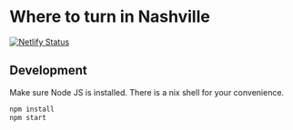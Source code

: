 # Where to turn in Nashville

[![Netlify Status](https://api.netlify.com/api/v1/badges/where-to-turn-nashville/deploy-status)](https://app.netlify.com/sites/where-to-turn-nashville/deploys)

## Development

Make sure Node JS is installed. There is a nix shell for your convenience.

```bash
npm install
npm start
```

